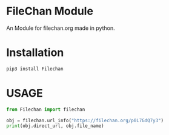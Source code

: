# FileChan Module
An Module for filechan.org made in python.


# Installation

```sh
pip3 install Filechan
```

# USAGE

```py
from Filechan import filechan

obj = filechan.url_info("https://filechan.org/p0L7GdQ7y3")
print(obj.direct_url, obj.file_name)
```